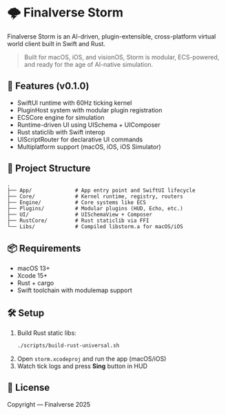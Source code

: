 

# 🌩️ Finalverse Storm

Finalverse Storm is an AI-driven, plugin-extensible, cross-platform virtual world client built in Swift and Rust.

> Built for macOS, iOS, and visionOS, Storm is modular, ECS-powered, and ready for the age of AI-native simulation.

## 🚀 Features (v0.1.0)
- SwiftUI runtime with 60Hz ticking kernel
- PluginHost system with modular plugin registration
- ECSCore engine for simulation
- Runtime-driven UI using UISchema + UIComposer
- Rust staticlib with Swift interop
- UIScriptRouter for declarative UI commands
- Multiplatform support (macOS, iOS, iOS Simulator)

## 📁 Project Structure
```
.
├── App/              # App entry point and SwiftUI lifecycle
├── Core/             # Kernel runtime, registry, routers
├── Engine/           # Core systems like ECS
├── Plugins/          # Modular plugins (HUD, Echo, etc.)
├── UI/               # UISchemaView + Composer
├── RustCore/         # Rust staticlib via FFI
└── Libs/             # Compiled libstorm.a for macOS/iOS
```

## 📦 Requirements
- macOS 13+
- Xcode 15+
- Rust + cargo
- Swift toolchain with modulemap support

## 🛠️ Setup
1. Build Rust static libs:
   ```bash
   ./scripts/build-rust-universal.sh
   ```
2. Open `storm.xcodeproj` and run the app (macOS/iOS)
3. Watch tick logs and press **Sing** button in HUD

## 📜 License
Copyright — Finalverse 2025